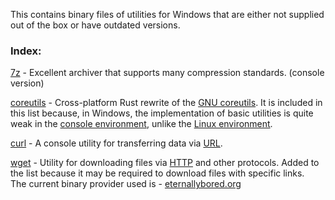 This contains binary files of utilities for Windows that are either not supplied out of the box or have outdated versions.

<h3>Index:</h3>

[7z](7-zip.org) - Excellent archiver that supports many compression standards. (console version)

[coreutils](github.com/uutils/coreutils) - Cross-platform Rust rewrite of the [GNU coreutils](www.gnu.org/software/coreutils/). It is included in this list because, in Windows, the implementation of basic utilities is quite weak in the [console environment](learn.microsoft.com/en-us/windows-server/administration/windows-commands/cmd), unlike the [Linux environment](en.wikipedia.org/wiki/Linux_console).

[curl](curl.se) - A console utility for transferring data via [URL](developer.mozilla.org/en-US/docs/Learn_web_development/Howto/Web_mechanics/What_is_a_URL).

[wget](www.gnu.org/software/wget/) - Utility for downloading files via [HTTP](developer.mozilla.org/en-US/docs/Web/HTTP/Guides/Overview) and other protocols. Added to the list because it may be required to download files with specific links. <br>
The current binary provider used is - [eternallybored.org](eternallybored.org/misc/wget/)